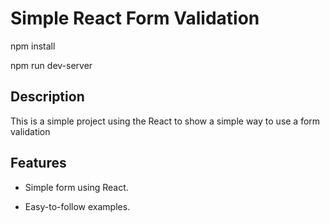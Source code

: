 # Simple React Form Validation

npm install

npm run dev-server


## Description 

This is a simple project using the React to show a simple way to use a form validation 


## Features 

- Simple form using React. 

- Easy-to-follow examples.  

